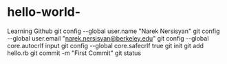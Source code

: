 # hello-world-
Learning Github
git config --global user.name "Narek Nersisyan"
git config --global user.email "narek.nersisyan@berkeley.edu"
git config --global core.autocrlf input
git config --global core.safecrlf true 
git init 
git add hello.rb
git commit -m "First Commit" 
git status
